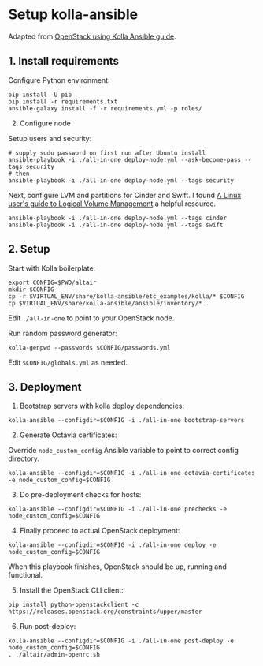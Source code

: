 # Setup kolla-ansible

Adapted from [OpenStack using Kolla Ansible guide](https://docs.openstack.org/kolla-ansible/xena/user/quickstart.html).


## 1. Install requirements

Configure Python environment:

```shell
pip install -U pip
pip install -r requirements.txt
ansible-galaxy install -f -r requirements.yml -p roles/
```

2. Configure node

Setup users and security:

```shell
# supply sudo password on first run after Ubuntu install
ansible-playbook -i ./all-in-one deploy-node.yml --ask-become-pass --tags security
# then
ansible-playbook -i ./all-in-one deploy-node.yml --tags security
```

Next, configure LVM and partitions for Cinder and Swift. I found [A Linux user's guide to Logical Volume Management](https://opensource.com/business/16/9/linux-users-guide-lvm) a helpful resource.

```shell
ansible-playbook -i ./all-in-one deploy-node.yml --tags cinder
ansible-playbook -i ./all-in-one deploy-node.yml --tags swift
```


## 2. Setup

Start with Kolla boilerplate:

```shell
export CONFIG=$PWD/altair
mkdir $CONFIG
cp -r $VIRTUAL_ENV/share/kolla-ansible/etc_examples/kolla/* $CONFIG
cp $VIRTUAL_ENV/share/kolla-ansible/ansible/inventory/* .
```

Edit `./all-in-one` to point to your OpenStack node.

Run random password generator:

```shell
kolla-genpwd --passwords $CONFIG/passwords.yml
```

Edit `$CONFIG/globals.yml` as needed.


## 3. Deployment

1. Bootstrap servers with kolla deploy dependencies:

```shell
kolla-ansible --configdir=$CONFIG -i ./all-in-one bootstrap-servers
```

2. Generate Octavia certificates:

Override `node_custom_config` Ansible variable to point to correct config directory.

```shell
kolla-ansible --configdir=$CONFIG -i ./all-in-one octavia-certificates -e node_custom_config=$CONFIG
```

3. Do pre-deployment checks for hosts:

```shell
kolla-ansible --configdir=$CONFIG -i ./all-in-one prechecks -e node_custom_config=$CONFIG
```

4. Finally proceed to actual OpenStack deployment:

```shell
kolla-ansible --configdir=$CONFIG -i ./all-in-one deploy -e node_custom_config=$CONFIG
```

When this playbook finishes, OpenStack should be up, running and functional.

5. Install the OpenStack CLI client:

```shell
pip install python-openstackclient -c https://releases.openstack.org/constraints/upper/master
```

6. Run post-deploy:

```
kolla-ansible --configdir=$CONFIG -i ./all-in-one post-deploy -e node_custom_config=$CONFIG
. ./altair/admin-openrc.sh
```
